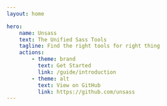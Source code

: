```yaml
---
layout: home

hero:
    name: Unsass
    text: The Unified Sass Tools
    tagline: Find the right tools for right thing
    actions:
        - theme: brand
          text: Get Started
          link: /guide/introduction
        - theme: alt
          text: View on GitHub
          link: https://github.com/unsass
---
```

